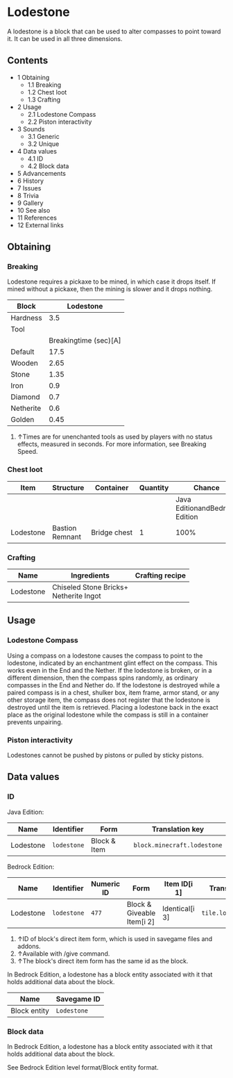 # Lodestone
A lodestone is a block that can be used to alter compasses to point toward it. It can be used in all three dimensions.

## Contents
- 1 Obtaining
	- 1.1 Breaking
	- 1.2 Chest loot
	- 1.3 Crafting
- 2 Usage
	- 2.1 Lodestone Compass
	- 2.2 Piston interactivity
- 3 Sounds
	- 3.1 Generic
	- 3.2 Unique
- 4 Data values
	- 4.1 ID
	- 4.2 Block data
- 5 Advancements
- 6 History
- 7 Issues
- 8 Trivia
- 9 Gallery
- 10 See also
- 11 References
- 12 External links

## Obtaining
### Breaking
Lodestone requires a pickaxe to be mined, in which case it drops itself. If mined without a pickaxe, then the mining is slower and it drops nothing.

| Block     | Lodestone             |
|-----------|-----------------------|
| Hardness  | 3.5                   |
| Tool      |                       |
|           | Breakingtime (sec)[A] |
| Default   | 17.5                  |
| Wooden    | 2.65                  |
| Stone     | 1.35                  |
| Iron      | 0.9                   |
| Diamond   | 0.7                   |
| Netherite | 0.6                   |
| Golden    | 0.45                  |

1. ↑Times are for unenchanted tools as used by players with no status effects, measured in seconds. For more information, see Breaking Speed.

### Chest loot
| Item      | Structure       | Container    | Quantity | Chance                         |
|-----------|-----------------|--------------|----------|--------------------------------|
|           |                 |              |          | Java EditionandBedrock Edition |
| Lodestone | Bastion Remnant | Bridge chest | 1        | 100%                           |

### Crafting
| Name      | Ingredients                                | Crafting recipe |
|-----------|--------------------------------------------|-----------------|
| Lodestone | Chiseled Stone Bricks+<br/>Netherite Ingot |                 |

## Usage
### Lodestone Compass
Using a compass on a lodestone causes the compass to point to the lodestone, indicated by an enchantment glint effect on the compass. This works even in the End and the Nether. If the lodestone is broken, or in a different dimension, then the compass spins randomly, as ordinary compasses in the End and Nether do. If the lodestone is destroyed while a paired compass is in a chest, shulker box, item frame, armor stand, or any other storage item, the compass does not register that the lodestone is destroyed until the item is retrieved. Placing a lodestone back in the exact place as the original lodestone while the compass is still in a container prevents unpairing.

### Piston interactivity
Lodestones cannot be pushed by pistons or pulled by sticky pistons.

## Data values
### ID
Java Edition:

| Name      | Identifier  | Form         | Translation key             |
|-----------|-------------|--------------|-----------------------------|
| Lodestone | `lodestone` | Block & Item | `block.minecraft.lodestone` |

Bedrock Edition:

| Name      | Identifier  | Numeric ID | Form                       | Item ID[i 1]   | Translation key       |
|-----------|-------------|------------|----------------------------|----------------|-----------------------|
| Lodestone | `lodestone` | `477`      | Block & Giveable Item[i 2] | Identical[i 3] | `tile.lodestone.name` |

1. ↑ID of block's direct item form, which is used in savegame files and addons.
2. ↑Available with /give command.
3. ↑The block's direct item form has the same id as the block.

In Bedrock Edition, a lodestone has a block entity associated with it that holds additional data about the block.

| Name         | Savegame ID |
|--------------|-------------|
| Block entity | `Lodestone` |

### Block data
In Bedrock Edition, a lodestone has a block entity associated with it that holds additional data about the block.

See Bedrock Edition level format/Block entity format.


